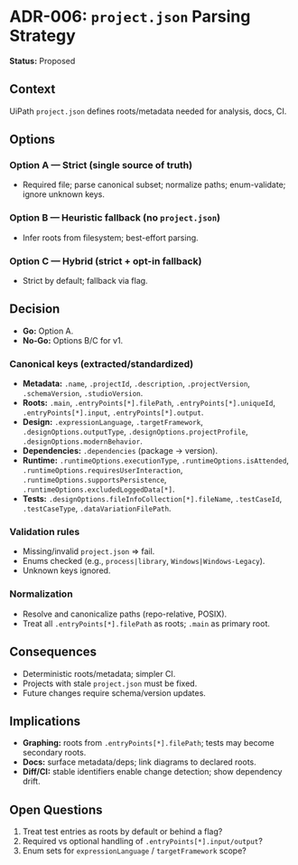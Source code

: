 # ADR-006: `project.json` Parsing Strategy

**Status:** Proposed

## Context

UiPath `project.json` defines roots/metadata needed for analysis, docs, CI.

## Options

### Option A — Strict (single source of truth)

* Required file; parse canonical subset; normalize paths; enum-validate; ignore unknown keys.

### Option B — Heuristic fallback (no `project.json`)

* Infer roots from filesystem; best-effort parsing.

### Option C — Hybrid (strict + opt-in fallback)

* Strict by default; fallback via flag.

## Decision

* **Go:** Option A.
* **No-Go:** Options B/C for v1.

### Canonical keys (extracted/standardized)

* **Metadata:** `.name`, `.projectId`, `.description`, `.projectVersion`, `.schemaVersion`, `.studioVersion`.
* **Roots:** `.main`, `.entryPoints[*].filePath`, `.entryPoints[*].uniqueId`, `.entryPoints[*].input`, `.entryPoints[*].output`.
* **Design:** `.expressionLanguage`, `.targetFramework`, `.designOptions.outputType`, `.designOptions.projectProfile`, `.designOptions.modernBehavior`.
* **Dependencies:** `.dependencies` (package → version).
* **Runtime:** `.runtimeOptions.executionType`, `.runtimeOptions.isAttended`, `.runtimeOptions.requiresUserInteraction`, `.runtimeOptions.supportsPersistence`, `.runtimeOptions.excludedLoggedData[*]`.
* **Tests:** `.designOptions.fileInfoCollection[*].fileName`, `.testCaseId`, `.testCaseType`, `.dataVariationFilePath`.

### Validation rules

* Missing/invalid `project.json` ⇒ fail.
* Enums checked (e.g., `process|library`, `Windows|Windows-Legacy`).
* Unknown keys ignored.

### Normalization

* Resolve and canonicalize paths (repo-relative, POSIX).
* Treat all `.entryPoints[*].filePath` as roots; `.main` as primary root.

## Consequences

* Deterministic roots/metadata; simpler CI.
* Projects with stale `project.json` must be fixed.
* Future changes require schema/version updates.

## Implications

* **Graphing:** roots from `.entryPoints[*].filePath`; tests may become secondary roots.
* **Docs:** surface metadata/deps; link diagrams to declared roots.
* **Diff/CI:** stable identifiers enable change detection; show dependency drift.

## Open Questions

1. Treat test entries as roots by default or behind a flag?
2. Required vs optional handling of `.entryPoints[*].input/output`?
3. Enum sets for `expressionLanguage` / `targetFramework` scope?
